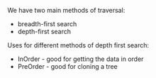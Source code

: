 We have two main methods of traversal:
- breadth-first search
- depth-first search

Uses for different methods of depth first search:
- InOrder - good for getting the data in order
- PreOrder - good for cloning a tree